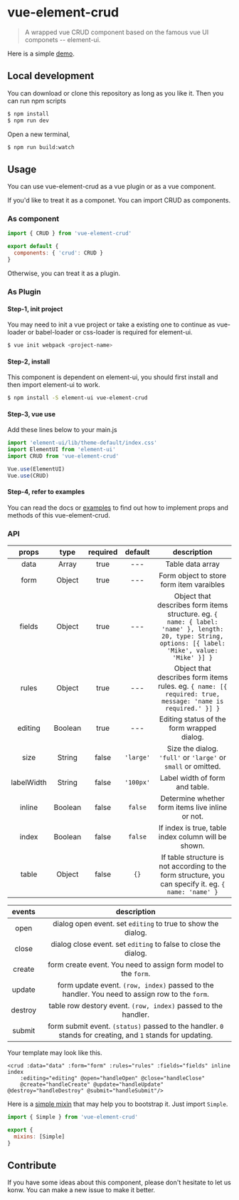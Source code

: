 # vue-element-crud

> A wrapped vue CRUD component based on the famous vue UI componets -- element-ui. 

Here is a simple [demo](https://rawgit.com/wisetc/vue-element-crud/master/index.html).

## Local development

You can download or clone this repository as long as you like it. Then you can run npm scripts

```bash
$ npm install
$ npm run dev
```

Open a new terminal,

```bash
$ npm run build:watch
```

## Usage

You can use vue-element-crud as a vue plugin or as a vue component.

If you'd like to treat it as a componet. You can import CRUD as components.

### As component

```javascript
import { CRUD } from 'vue-element-crud'

export default {
  components: { 'crud': CRUD }
}
```
Otherwise, you can treat it as a plugin.

### As Plugin

#### Step-1, init project

You may need to init a vue project or take a existing one to continue as vue-loader or babel-loader or css-loader is required for element-ui.

```bash
$ vue init webpack <project-name>
```

#### Step-2, install

This component is dependent on element-ui, you should first install and then import element-ui to work.

```bash
$ npm install -S element-ui vue-element-crud
```

#### Step-3, vue use

Add these lines below to your main.js

```javascript
import 'element-ui/lib/theme-default/index.css'
import ElementUI from 'element-ui'
import CRUD from 'vue-element-crud'

Vue.use(ElementUI)
Vue.use(CRUD)
```

#### Step-4, refer to examples

You can read the docs or [examples](example) to find out how to implement props and methods of this vue-element-crud.

### API

| props | type | required | default | description |
|:---:|:---:|:---:|:---:|:---:|
| data | Array | true | --- | Table data array |
| form | Object | true | --- | Form object to store form item varaibles |
| fields | Object | true | --- | Object that describes form items structure. eg. `{ name: { label: 'name' }, length: 20, type: String, options: [{ label: 'Mike', value: 'Mike' }] }` |
| rules | Object | true | --- | Object that describes form items rules. eg. `{ name: [{ required: true, message: 'name is required.' }] }` |
| editing | Boolean | true | --- | Editing status of the form wrapped dialog.|
| size | String | false | `'large'` | Size the dialog. `'full'` or `'large'` or `small` or omitted. |
| labelWidth | String | false | `'100px'` | Label width of form and table. |
| inline | Boolean | false | `false` | Determine whether form items live inline or not. |
| index | Boolean | false | `false` | If index is true, table index column will be shown. |
| table | Object | false | `{}` | If table structure is not according to the form structure, you can specify it. eg. `{ name: 'name' }`|

| events | description |
|:---:|:---:|
| open | dialog open event. set `editing` to true to show the dialog. |
| close | dialog close event. set `editing` to false to close the dialog. |
| create | form create event. You need to assign form model to the `form`. |
| update | form update event. `(row, index)` passed to the handler. You need to assign row to the `form`. |
| destroy | table row destory event. `(row, index)` passed to the handler. |
| submit | form submit event. `(status)` passed to the handler. `0` stands for creating, and `1` stands for updating. |

Your template may look like this.

```template
<crud :data="data" :form="form" :rules="rules" :fields="fields" inline index
    :editing="editing" @open="handleOpen" @close="handleClose"
    @create="handleCreate" @update="handleUpdate" @destroy="handleDestroy" @submit="handleSubmit"/>
```

Here is a [simple mixin](src/mixins) that may help you to bootstrap it. Just import `Simple`.

```javascript
import { Simple } from 'vue-element-crud'

export {
  mixins: [Simple]
}
```

## Contribute

If you have some ideas about this component, please don't hesitate to let us konw. You can make a new issue to make it better.
